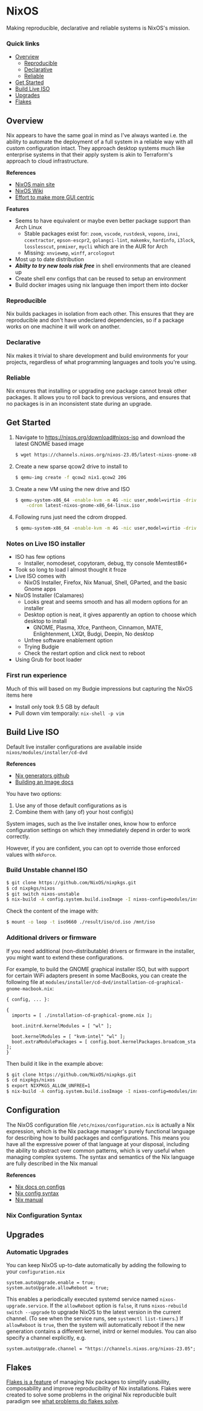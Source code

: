 # NixOS
Making reproducible, declarative and reliable systems is NixOS's mission.

### Quick links
* [Overview](#overview)
  * [Reproducible](#reproducible)
  * [Declarative](#declarative)
  * [Reliable](#reliable)
* [Get Started](#get-started)
* [Build Live ISO](#build-live-iso)
* [Upgrades](#upgrades)
* [Flakes](#flakes)

## Overview
Nix appears to have the same goal in mind as I've always wanted i.e. the ability to automate the 
deployment of a full system in a reliable way with all custom configuration intact. They approach 
desktop systems much like enterprise systems in that their apply system is akin to Terraform's 
approach to cloud infrastructure.

**References**
* [NixOS main site](https://nixos.org/)
* [NixOS Wiki](https://nixos.wiki)
* [Effort to make more GUI centric](https://discourse.nixos.org/t/snowflakeos-creating-a-gui-focused-nixos-based-distro/21856)

**Features**
* Seems to have equivalent or maybe even better package support than Arch Linux
  * Stable packages exist for: `zoom`, `vscode`, `rustdesk`, `vopono`, `inxi`, `ccextractor`, 
    `epson-escpr2`, `golangci-lint`, `makemkv`, `hardinfo`, `i3lock`, `losslesscut`, `pnmixer`, `mycli`
    which are in the AUR for Arch
  * Missing: `xnviewmp`, `winff`, `arcologout`
* Most up to date distribution
* ***Abilty to try new tools risk free*** in shell environments that are cleaned up
* Create shell env configs that can be reused to setup an environment
* Build docker images using nix language then import them into docker

### Reproducible
Nix builds packages in isolation from each other. This ensures that they are reproducible and don't 
have undeclared dependencies, so if a package works on one machine it will work on another.

### Declarative
Nix makes it trivial to share development and build environments for your projects, regardless of 
what programming languages and tools you're using.

### Reliable
Nix ensures that installing or upgrading one package cannot break other packages. It allows you to 
roll back to previous versions, and ensures that no packages is in an inconsistent state during an 
upgrade.

## Get Started
1. Navigate to https://nixos.org/download#nixos-iso and download the latest GNOME based image
   ```bash
   $ wget https://channels.nixos.org/nixos-23.05/latest-nixos-gnome-x86_64-linux.iso
   ```

2. Create a new sparse qcow2 drive to install to
   ```bash
   $ qemu-img create -f qcow2 nix1.qcow2 20G
   ```

3. Create a new VM using the new drive and ISO
   ```bash
   $ qemu-system-x86_64 -enable-kvm -m 4G -nic user,model=virtio -drive file=nix1.qcow2,media=disk,if=virtio \
       -cdrom latest-nixos-gnome-x86_64-linux.iso
   ```
4. Following runs just need the cdrom dropped.
   ```bash
   $ qemu-system-x86_64 -enable-kvm -m 4G -nic user,model=virtio -drive file=nix1.qcow2,media=disk,if=virtio
   ```

### Notes on Live ISO installer
* ISO has few options
  * Installer, nomodeset, copytoram, debug, tty console Memtest86+
* Took so long to load I almost thought it froze
* Live ISO comes with
  * NixOS Installer, Firefox, Nix Manual, Shell, GParted, and the basic Gnome apps
* NixOS Installer (Calamares)
  * Looks great and seems smooth and has all modern options for an installer
  * Desktop option is neat, it gives apparently an option to choose which desktop to install
    * GNOME, Plasma, Xfce, Pantheon, Cinnamon, MATE, Enlightenment, LXQt, Budgi, Deepin, No desktop
  * Unfree software enablement option
  * Trying Budgie
  * Check the restart option and click next to reboot
* Using Grub for boot loader

### First run experience
Much of this will based on my Budgie impressions but capturing the NixOS items here
* Install only took 9.5 GB by default
* Pull down vim temporaily: `nix-shell -p vim`

## Build Live ISO
Default live installer configurations are available inside `nixos/modules/installer/cd-dvd`

**References**
* [Nix generators github](https://github.com/nix-community/nixos-generators)
* [Building an Image docs](https://nixos.org/manual/nixos/stable/#sec-building-image)

You have two options:
1. Use any of those default configurations as is
2. Combine them with (any of) your host config(s) 

System images, such as the live installer ones, know how to enforce configuration settings on which 
they immediately depend in order to work correctly.

However, if you are confident, you can opt to override those enforced values with `mkForce`. 

### Build Unstable channel ISO
```bash
$ git clone https://github.com/NixOS/nixpkgs.git
$ cd nixpkgs/nixos
$ git switch nixos-unstable
$ nix-build -A config.system.build.isoImage -I nixos-config=modules/installer/cd-dvd/installation-cd-minimal.nix default.nix
```

Check the content of the image with:
```bash
$ mount -o loop -t iso9660 ./result/iso/cd.iso /mnt/iso
```

### Additional drivers or firmware
If you need additional (non-distributable) drivers or firmware in the installer, you might want to 
extend these configurations.

For example, to build the GNOME graphical installer ISO, but with support for certain WiFi adapters 
present in some MacBooks, you can create the following file at 
`modules/installer/cd-dvd/installation-cd-graphical-gnome-macbook.nix`:

```
{ config, ... }:

{
  imports = [ ./installation-cd-graphical-gnome.nix ];

  boot.initrd.kernelModules = [ "wl" ];

  boot.kernelModules = [ "kvm-intel" "wl" ];
  boot.extraModulePackages = [ config.boot.kernelPackages.broadcom_sta ];
}
```

Then build it like in the example above:

```bash
$ git clone https://github.com/NixOS/nixpkgs.git
$ cd nixpkgs/nixos
$ export NIXPKGS_ALLOW_UNFREE=1
$ nix-build -A config.system.build.isoImage -I nixos-config=modules/installer/cd-dvd/installation-cd-graphical-gnome-macbook.nix default.nix
```

## Configuration
The NixOS configuration file `/etc/nixos/configuration.nix` is actually a Nix expression, which is 
the Nix package manager's purely functional language for describing how to build packages and 
configurations. This means you have all the expressive power of that language at your disposal, 
including the ability to abstract over common patterns, which is very useful when managing complex 
systems. The syntax and semantics of the Nix language are fully described in the Nix manual

**References**
* [Nix docs on configs](https://nixos.org/manual/nixos/stable/#ch-configuration)
* [Nix config syntax](https://nixos.org/manual/nixos/stable/#sec-configuration-syntax)
* [Nix manual](https://nixos.org/nix/manual/#chap-writing-nix-expressions)

### Nix Configuration Syntax

## Upgrades

### Automatic Upgrades
You can keep NixOS up-to-date automatically by adding the following to your `configuration.nix`
```
system.autoUpgrade.enable = true;
system.autoUpgrade.allowReboot = true;
```

This enables a periodically executed systemd service named `nixos-upgrade.service`. If the `allowReboot` 
option is `false`, it runs `nixos-rebuild switch --upgrade` to upgrade NixOS to the latest version in the 
current channel. (To see when the service runs, see `systemctl list-timers`.) If `allowReboot` is `true`, 
then the system will automatically reboot if the new generation contains a different kernel, initrd 
or kernel modules. You can also specify a channel explicitly, e.g. 

```
system.autoUpgrade.channel = "https://channels.nixos.org/nixos-23.05";
```

## Flakes
[Flakes is a feature](https://nixos.wiki/wiki/Flakes) of managing Nix packages to simplify usability, 
composability and improve reproducibility of Nix installations. Flakes were created to solve some 
problems in the original Nix reproducible built paradigm see [what problems do flakes solve](https://www.tweag.io/blog/2020-05-25-flakes/).

<!-- 
vim: ts=2:sw=2:sts=2
-->
